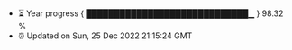 - ⏳ Year progress { █████████████████████████████▁ } 98.32 %
- ⏰ Updated on Sun, 25 Dec 2022 21:15:24 GMT

